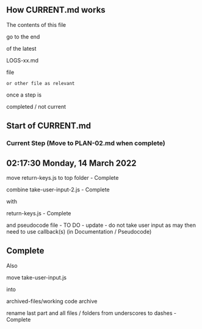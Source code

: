 ## How CURRENT.md works

The contents of this file

go to the end

of the latest 

LOGS-xx.md

file

    or other file as relevant

once a step is 

completed / not current

## Start of CURRENT.md

### Current Step (Move to PLAN-02.md when complete)

## 02:17:30 Monday, 14 March 2022

move return-keys.js to top folder - Complete

combine take-user-input-2.js        - Complete

with

return-keys.js                    - Complete

and pseudocode file             - TO DO
    - update
        - do not take user input as
            may then need to use callback(s)
(in Documentation / Pseudocode)



## Complete
Also 

move 
take-user-input.js

into 

archived-files/working code archive


rename last part and all files / folders from underscores to dashes - Complete